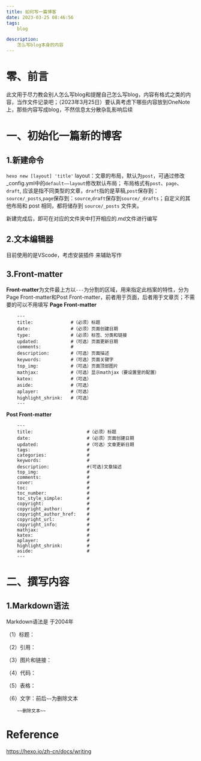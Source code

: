 ```yaml
---
title: 如何写一篇博客
date: 2023-03-25 08:46:56
tags:
    blog

description:
    怎么写blog本身的内容
---
```


零、前言
====

此文用于尽力教会别人怎么写blog和提醒自己怎么写blog，内容有格式之类的内容，当作文件记录吧；（2023年3月25日）要认真考虑下哪些内容放到OneNote上，那些内容写成blog，不然信息太分散杂乱影响后续

一、初始化一篇新的博客
====

1.新建命令
---

`hexo new [layout] 'title'`
layout：文章的布局，默认为`post`，可通过修改_config.yml中的`default——layout`修改默认布局；
布局格式有`post`、`page`、`draft`, 应该是指不同类型的文章，`draft`指的是草稿,`post`保存到：`source/_posts`,`page`保存到：`source`,`draft`保存到`source/_drafts`；自定义的其他布局和 post 相同，都将储存到 `source/_posts` 文件夹。

新建完成后，即可在对应的文件夹中打开相应的.md文件进行编写

2.文本编辑器
---

目前使用的是VScode，考虑安装插件 来辅助写作

3.Front-matter
---
**Front-matter**为文件最上方以`---`为分割的区域，用来指定此档案的特性，分为Page Front-matter和Post Front-matter，前者用于页面，后者用于文章页；不需要的可以不用填写
**Page Front-matter**
```
    ---
    title:              #（必须）标题
    date:               #（必须）页面创建日期
    type:               #（必须）标签、分类和链接
    updated:            #（可选）页面更新日期
    comments:           #
    description:        #（可选）页面描述
    keywords:           #（可选）页面关键字
    top_img:            #（可选）页面顶部图片
    mathjax:            #（可选）显示mathjax（要设置里的配置）
    katex:              #（可选）
    aside:              #（可选）
    aplayer:            #（可选）
    highlight_shrink:   #（可选）
    ---
```

**Post Front-matter**
```
    ---
    title:                    #（必须）标题
    date:                     #（必须）页面创建日期
    updated:                  #（可选）文章更新日期
    tags:                     #
    categories:               #
    keywords:                 #
    description:              #(可选)文章描述
    top_img:                  #
    comments:                 #
    cover:                    #
    toc:                      #
    toc_number:               #
    toc_style_simple:         #
    copyright:                #
    copyright_author:         #
    copyright_author_href:    #
    copyright_url:            #
    copyright_info:           #
    mathjax:                  #
    katex:                    #
    aplayer:                  #
    highlight_shrink:         # 
    aside:                    #
    ---
```


二、撰写内容
====

1.Markdown语法
---
Markdown语法是 于2004年

（1）标题：

（2）引用：

（3）图片和链接：

（4）代码：

（5）表格：

（6）文字：前后`~~`为删除文本
```
    ~~删除文本~~
```
Reference
====
https://hexo.io/zh-cn/docs/writing